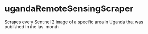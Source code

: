 # ugandaRemoteSensingScraper
Scrapes every Sentinel 2 image of a specific area in Uganda that was published in the last month
